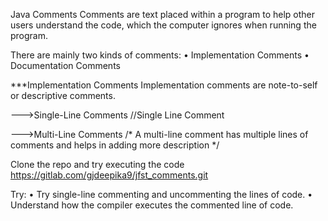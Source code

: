 Java Comments
Comments are text placed within a program to help other users understand the code, 
which the computer ignores when running the program.


There are mainly two kinds of comments:
•	Implementation Comments
•	Documentation Comments


***Implementation Comments
Implementation comments are note-to-self or descriptive comments.

--->Single-Line Comments
//Single Line Comment

--->Multi-Line Comments
/* A multi-line comment
has multiple lines of comments
and helps in adding more description
*/

Clone the repo and try executing the code
https://gitlab.com/gjdeepika9/jfst_comments.git

Try:
•	Try single-line commenting and uncommenting the lines of code.
•	Understand how the compiler executes the commented line of code.
